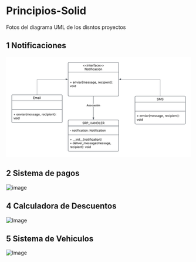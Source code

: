 # Principios-Solid
Fotos del diagrama UML de los disntos proyectos


## 1 Notificaciones
![Image](https://github.com/LuzPaty02/Principios-Solid/blob/main/Blank%20diagram.png)

## 2 Sistema de pagos
![image](https://github.com/user-attachments/assets/3066c721-09ef-4c90-93d6-aac39229921f)


## 4 Calculadora de Descuentos
![Image](https://github.com/user-attachments/assets/8c44162c-705e-468d-b0a3-34bc6719837f)

## 5 Sistema de Vehiculos

![Image](https://github.com/user-attachments/assets/0ff51827-6850-4ac3-b4ce-542f1a76e66f)
